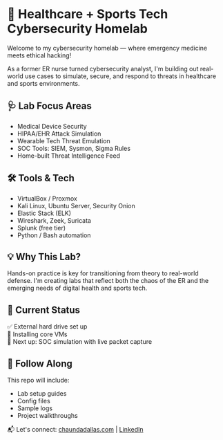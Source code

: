 # 🔐 Healthcare + Sports Tech Cybersecurity Homelab

Welcome to my cybersecurity homelab — where emergency medicine meets ethical hacking!

As a former ER nurse turned cybersecurity analyst, I'm building out real-world use cases to simulate, secure, and respond to threats in healthcare and sports environments.

## 🩺 Lab Focus Areas
- Medical Device Security
- HIPAA/EHR Attack Simulation
- Wearable Tech Threat Emulation
- SOC Tools: SIEM, Sysmon, Sigma Rules
- Home-built Threat Intelligence Feed

## 🛠 Tools & Tech
- VirtualBox / Proxmox
- Kali Linux, Ubuntu Server, Security Onion
- Elastic Stack (ELK)
- Wireshark, Zeek, Suricata
- Splunk (free tier)
- Python / Bash automation

## 💡 Why This Lab?
Hands-on practice is key for transitioning from theory to real-world defense. I'm creating labs that reflect both the chaos of the ER and the emerging needs of digital health and sports tech.

## 🚧 Current Status
✅ External hard drive set up  
🔄 Installing core VMs  
📍 Next up: SOC simulation with live packet capture

## 📌 Follow Along
This repo will include:
- Lab setup guides
- Config files
- Sample logs
- Project walkthroughs

📬 Let's connect: [chaundadallas.com](https://chaundadallas.com) | [LinkedIn](https://linkedin.com/in/chaunda-c-dallas)
